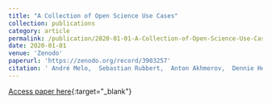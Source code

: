 ```yaml
---
title: "A Collection of Open Science Use Cases"
collection: publications
category: article
permalink: /publication/2020-01-01-A-Collection-of-Open-Science-Use-Cases
date: 2020-01-01
venue: 'Zenodo'
paperurl: 'https://zenodo.org/record/3903257'
citation: ' André Melo,  Sebastian Rubbert,  Anton Akhmerov,  Dennie Hebels,  Antica Culina,  Jan Boer,  Myrthe Veenman,  Lea Schumacher,  Sandra Geiger,  Maike Dahrendorf,  Iris Smal,  Joost Winter,  Pavlo Bazilinskyy,  Joachim Goedhart,  Przemek Krawczyk,  Martijn Luijsterburg,  Liam Connor,  Joeri Leeuwen,  Cameron Brick,  Klas Kellerborg,  Meg Perry-Duxbury,  Pieter Baal,  Adriënne Mendrik,  Alessio Sclocco,  Maarten Meersbergen,  Annette Langedijk, &quot;A Collection of Open Science Use Cases.&quot; Zenodo, 2020.'
---
```

[Access paper here](https://zenodo.org/record/3903257){:target="_blank"}
